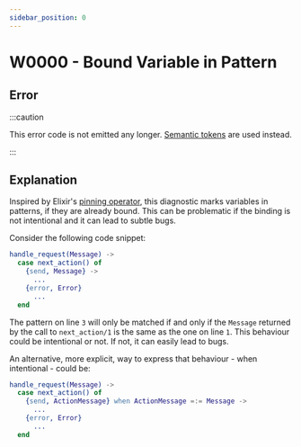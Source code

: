 ```yaml
---
sidebar_position: 0
---
```


# W0000 - Bound Variable in Pattern

## Error

:::caution

This error code is not emitted any longer. [Semantic tokens](../../feature-gallery.mdx#semantic-syntax-highlighting) are used instead.

:::

## Explanation

Inspired by Elixir's [pinning operator](https://elixir-lang.org/getting-started/pattern-matching.html#the-pin-operator), this diagnostic marks variables in patterns, if they are already bound. This can be problematic if the binding is not intentional and it can lead to subtle bugs.

Consider the following code snippet:

```erlang showLineNumbers
handle_request(Message) ->
  case next_action() of
    {send, Message} ->
      ...
    {error, Error}
      ...
  end
```

The pattern on line `3` will only be matched if and only if the `Message` returned by the call to `next_action/1` is the same as the one on line `1`. This behaviour could be intentional or not. If not, it can easily lead to bugs.

An alternative, more explicit, way to express that behaviour - when intentional - could be:

```erlang showLineNumbers
handle_request(Message) ->
  case next_action() of
    {send, ActionMessage} when ActionMessage =:= Message ->
      ...
    {error, Error}
      ...
  end
```
